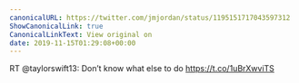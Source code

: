 ```yaml
---
canonicalURL: https://twitter.com/jmjordan/status/1195151717043597312
ShowCanonicalLink: true
CanonicalLinkText: View original on
date: 2019-11-15T01:29:08+00:00
---
```

RT @taylorswift13: Don’t know what else to do https://t.co/1uBrXwviTS